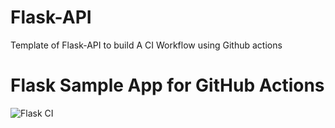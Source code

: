 # Flask-API
Template of Flask-API to build A CI Workflow using Github actions
# Flask Sample App for GitHub Actions

![Flask CI](https://github.com/MohamedAboMousallam/Flask-API/actions/workflows/ci.yml/badge.svg)
